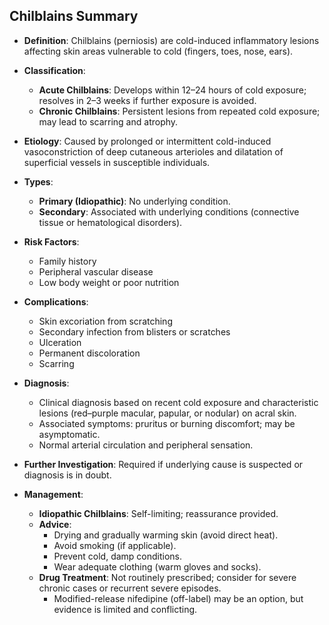 ## Chilblains Summary

- **Definition**: Chilblains (perniosis) are cold-induced inflammatory lesions affecting skin areas vulnerable to cold (fingers, toes, nose, ears).

- **Classification**:
  - **Acute Chilblains**: Develops within 12–24 hours of cold exposure; resolves in 2–3 weeks if further exposure is avoided.
  - **Chronic Chilblains**: Persistent lesions from repeated cold exposure; may lead to scarring and atrophy.

- **Etiology**: Caused by prolonged or intermittent cold-induced vasoconstriction of deep cutaneous arterioles and dilatation of superficial vessels in susceptible individuals.

- **Types**:
  - **Primary (Idiopathic)**: No underlying condition.
  - **Secondary**: Associated with underlying conditions (connective tissue or hematological disorders).

- **Risk Factors**:
  - Family history
  - Peripheral vascular disease
  - Low body weight or poor nutrition

- **Complications**:
  - Skin excoriation from scratching
  - Secondary infection from blisters or scratches
  - Ulceration
  - Permanent discoloration
  - Scarring

- **Diagnosis**: 
  - Clinical diagnosis based on recent cold exposure and characteristic lesions (red–purple macular, papular, or nodular) on acral skin.
  - Associated symptoms: pruritus or burning discomfort; may be asymptomatic.
  - Normal arterial circulation and peripheral sensation.

- **Further Investigation**: Required if underlying cause is suspected or diagnosis is in doubt.

- **Management**:
  - **Idiopathic Chilblains**: Self-limiting; reassurance provided.
  - **Advice**:
    - Drying and gradually warming skin (avoid direct heat).
    - Avoid smoking (if applicable).
    - Prevent cold, damp conditions.
    - Wear adequate clothing (warm gloves and socks).
  - **Drug Treatment**: Not routinely prescribed; consider for severe chronic cases or recurrent severe episodes. 
    - Modified-release nifedipine (off-label) may be an option, but evidence is limited and conflicting.
